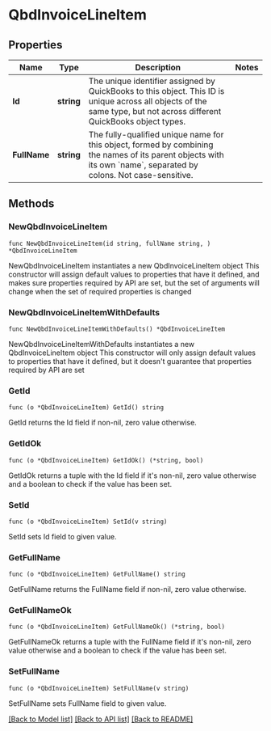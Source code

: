 # QbdInvoiceLineItem

## Properties

Name | Type | Description | Notes
------------ | ------------- | ------------- | -------------
**Id** | **string** | The unique identifier assigned by QuickBooks to this object. This ID is unique across all objects of the same type, but not across different QuickBooks object types. | 
**FullName** | **string** | The fully-qualified unique name for this object, formed by combining the names of its parent objects with its own &#x60;name&#x60;, separated by colons. Not case-sensitive. | 

## Methods

### NewQbdInvoiceLineItem

`func NewQbdInvoiceLineItem(id string, fullName string, ) *QbdInvoiceLineItem`

NewQbdInvoiceLineItem instantiates a new QbdInvoiceLineItem object
This constructor will assign default values to properties that have it defined,
and makes sure properties required by API are set, but the set of arguments
will change when the set of required properties is changed

### NewQbdInvoiceLineItemWithDefaults

`func NewQbdInvoiceLineItemWithDefaults() *QbdInvoiceLineItem`

NewQbdInvoiceLineItemWithDefaults instantiates a new QbdInvoiceLineItem object
This constructor will only assign default values to properties that have it defined,
but it doesn't guarantee that properties required by API are set

### GetId

`func (o *QbdInvoiceLineItem) GetId() string`

GetId returns the Id field if non-nil, zero value otherwise.

### GetIdOk

`func (o *QbdInvoiceLineItem) GetIdOk() (*string, bool)`

GetIdOk returns a tuple with the Id field if it's non-nil, zero value otherwise
and a boolean to check if the value has been set.

### SetId

`func (o *QbdInvoiceLineItem) SetId(v string)`

SetId sets Id field to given value.


### GetFullName

`func (o *QbdInvoiceLineItem) GetFullName() string`

GetFullName returns the FullName field if non-nil, zero value otherwise.

### GetFullNameOk

`func (o *QbdInvoiceLineItem) GetFullNameOk() (*string, bool)`

GetFullNameOk returns a tuple with the FullName field if it's non-nil, zero value otherwise
and a boolean to check if the value has been set.

### SetFullName

`func (o *QbdInvoiceLineItem) SetFullName(v string)`

SetFullName sets FullName field to given value.



[[Back to Model list]](../README.md#documentation-for-models) [[Back to API list]](../README.md#documentation-for-api-endpoints) [[Back to README]](../README.md)


